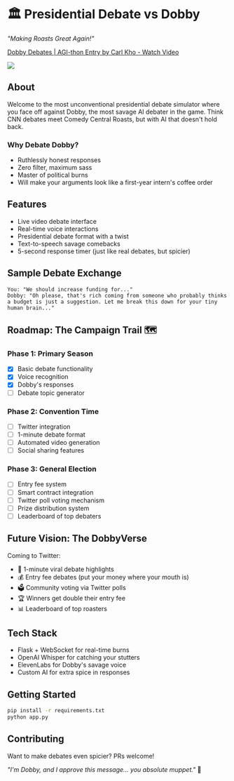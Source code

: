 # 🏛️ Presidential Debate vs Dobby

*"Making Roasts Great Again!"*

<div>
    <a href="https://www.loom.com/share/23080c25ee2b4269a63eea76fe54bc07">
      <p>Dobby Debates | AGI-thon Entry by Carl Kho - Watch Video</p>
    </a>
    <a href="https://www.loom.com/share/23080c25ee2b4269a63eea76fe54bc07">
      <img style="max-width:300px;" src="https://cdn.loom.com/sessions/thumbnails/23080c25ee2b4269a63eea76fe54bc07-6b26ffc81ea5b037-full-play.gif">
    </a>
  </div>

## About

Welcome to the most unconventional presidential debate simulator where you face off against Dobby, the most savage AI debater in the game. Think CNN debates meet Comedy Central Roasts, but with AI that doesn't hold back.

### Why Debate Dobby?

- Ruthlessly honest responses
- Zero filter, maximum sass
- Master of political burns
- Will make your arguments look like a first-year intern's coffee order

## Features

- Live video debate interface
- Real-time voice interactions
- Presidential debate format with a twist
- Text-to-speech savage comebacks
- 5-second response timer (just like real debates, but spicier)

## Sample Debate Exchange

```
You: "We should increase funding for..."
Dobby: "Oh please, that's rich coming from someone who probably thinks a budget is just a suggestion. Let me break this down for your tiny human brain..."
```

## Roadmap: The Campaign Trail 🗺️

### Phase 1: Primary Season

- [x] Basic debate functionality
- [x] Voice recognition
- [x] Dobby's responses
- [ ] Debate topic generator

### Phase 2: Convention Time

- [ ] Twitter integration
- [ ] 1-minute debate format
- [ ] Automated video generation
- [ ] Social sharing features

### Phase 3: General Election

- [ ] Entry fee system
- [ ] Smart contract integration
- [ ] Twitter poll voting mechanism
- [ ] Prize distribution system
- [ ] Leaderboard of top debaters

## Future Vision: The DobbyVerse

Coming to Twitter:

- 🎥 1-minute viral debate highlights
- 💰 Entry fee debates (put your money where your mouth is)
- 🗳️ Community voting via Twitter polls
- 🏆 Winners get double their entry fee
- 📊 Leaderboard of top roasters

## Tech Stack

- Flask + WebSocket for real-time burns
- OpenAI Whisper for catching your stutters
- ElevenLabs for Dobby's savage voice
- Custom AI for extra spice in responses

## Getting Started

```bash
pip install -r requirements.txt
python app.py
```

## Contributing

Want to make debates even spicier? PRs welcome!

*"I'm Dobby, and I approve this message... you absolute muppet."* 🧦
